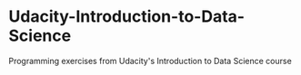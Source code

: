 # Udacity-Introduction-to-Data-Science
Programming exercises from Udacity's Introduction  to Data Science course
